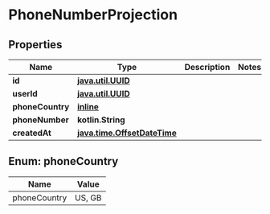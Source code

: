 
# PhoneNumberProjection

## Properties
Name | Type | Description | Notes
------------ | ------------- | ------------- | -------------
**id** | [**java.util.UUID**](java.util.UUID) |  | 
**userId** | [**java.util.UUID**](java.util.UUID) |  | 
**phoneCountry** | [**inline**](#PhoneCountryEnum) |  | 
**phoneNumber** | **kotlin.String** |  | 
**createdAt** | [**java.time.OffsetDateTime**](java.time.OffsetDateTime) |  | 


<a name="PhoneCountryEnum"></a>
## Enum: phoneCountry
Name | Value
---- | -----
phoneCountry | US, GB



